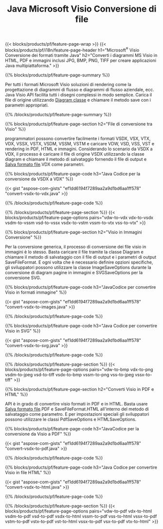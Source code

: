 ﻿---
title: Java Microsoft Visio Conversione di file
url: /it/java/conversion/
description: Converti Microsoft Visio formati VSDX VSX VDX VTX VSSX VSTX VSDM VSTM VSSM VDW VSD VST VSS in immagini HTML e PDF con poche righe di Java codice.
---
{{< blocks/products/pf/feature-page-wrap >}}
{{< blocks/products/pf/i18n/feature-page-header h1="Microsoft<sup>&reg;</sup> Visio Conversione dei formati tramite Java" h2="Converti i diagrammi MS Visio in HTML, PDF e immagini inclusi JPG, BMP, PNG, TIFF per creare applicazioni Java multipiattaforma." >}}

{{% blocks/products/pf/feature-page-summary %}}

Per tutti i formati Microsoft Visio soluzioni di rendering come la progettazione di diagrammi di flusso e diagrammi di flusso aziendale, ecc. Java Visio API facilita tutti i disegni complessi in modo semplice. Carica il file di origine utilizzando [Diagram classe](https://apireference.aspose.com/diagram/java/com.aspose.diagram/Diagram) e chiamare il metodo save con i parametri appropriati.

{{% /blocks/products/pf/feature-page-summary %}}

{{% blocks/products/pf/feature-page-section h2="File di conversione tra Visio" %}}

programmatori possono convertire facilmente i formati VSDX, VSX, VTX, VDX, VSSX, VSTX, VSDM, VSSM, VSTM e caricare VDW, VSD, VSS, VST e rendering in PDF, HTML e immagini. Considerando lo scenario da VSDX a VDX, il processo è caricare il file di origine VSDX utilizzando la classe diagram e chiamare il metodo di salvataggio fornendo il file di output e [Salva formato file](https://apireference.aspose.com/diagram/java/com.aspose.diagram/SaveFileFormat).VDX come parametri. 

{{% blocks/products/pf/feature-page-code h3="Java Codice per la conversione da VSDX a VDX" %}}

{{< gist "aspose-com-gists" "ef1dd6194f7289aa2a9d1bd6aa1ff578" "convert-vsdx-to-vdx.java" >}}

{{% /blocks/products/pf/feature-page-code %}}

{{% /blocks/products/pf/feature-page-section %}}
{{< blocks/products/pf/feature-page-options pairs="vdw-to-vdx vdx-to-vsdx vsdm-to-vssm vsd-to-vssx vsdx-to-vstm vssm-to-vtx vss-to-vtx" >}}

{{% blocks/products/pf/feature-page-section h2="Visio in Immagini Conversione" %}}

Per la conversione generica, il processo di conversione dei file visio in immagini è lo stesso. Basta caricare il file tramite la classe Diagram e chiamare il metodo di salvataggio con il file di output e i parametri di output SaveFileFormat. E ogni volta che è necessario definire opzioni specifiche, gli sviluppatori possono utilizzare la classe ImageSaveOptions durante la conversione di diagram pagine in immagini e SVGSaveOptions per la conversione SVG.

{{% blocks/products/pf/feature-page-code h3="JavaCodice per convertire Visio in formati immagine" %}}

{{< gist "aspose-com-gists" "ef1dd6194f7289aa2a9d1bd6aa1ff578" "convert-vsdx-to-images.java" >}}

{{% /blocks/products/pf/feature-page-code %}}

{{% blocks/products/pf/feature-page-code h3="Java Codice per convertire Visio in SVG" %}}

{{< gist "aspose-com-gists" "ef1dd6194f7289aa2a9d1bd6aa1ff578" "convert-vsdx-to-svg.java" >}}

{{% /blocks/products/pf/feature-page-code %}}

{{% /blocks/products/pf/feature-page-section %}}
{{< blocks/products/pf/feature-page-options pairs="vdw-to-bmp vdx-to-png vsdm-to-jpeg vsd-to-tiff vsdx-to-bmp vssm-to-png vss-to-jpeg vssx-to-tiff" >}}

{{% blocks/products/pf/feature-page-section h2="Converti Visio in PDF e HTML" %}}

API è in grado di convertire visio formati in PDF e in HTML. Basta usare [Salva formato file](https://apireference.aspose.com/diagram/java/com.aspose.diagram/SaveFileFormat).PDF e SaveFileFormat.HTML all'interno del metodo di salvataggio come parametro. E per impostazioni speciali gli sviluppatori possono utilizzare le classi PdfSaveOptions e HTMLSaveOptions.

{{% blocks/products/pf/feature-page-code h3="JavaCodice per la conversione da Visio a PDF" %}}

{{< gist "aspose-com-gists" "ef1dd6194f7289aa2a9d1bd6aa1ff578" "convert-vsdx-to-pdf.java" >}}

{{% /blocks/products/pf/feature-page-code %}}

{{% blocks/products/pf/feature-page-code h3="Java Codice per convertire Visio in file HTML" %}}

{{< gist "aspose-com-gists" "ef1dd6194f7289aa2a9d1bd6aa1ff578" "convert-vsdx-to-html.java" >}}

{{% /blocks/products/pf/feature-page-code %}}

{{% /blocks/products/pf/feature-page-section %}}
{{< blocks/products/pf/feature-page-options pairs="vdw-to-pdf vdx-to-html vsdm-to-pdf vsd-to-pdf vsdx-to-html vssm-to-pdf vss-to-html vssx-to-pdf vstm-to-pdf vstx-to-pdf vst-to-html vssx-to-pdf vsx-to-pdf vtx-to-html" >}}